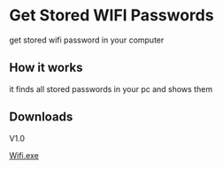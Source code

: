 # Get Stored WIFI Passwords
get stored wifi password in your computer

## How it works
it finds all stored passwords in your pc and shows them

## Downloads
<p>V1.0</p>
<a href="/Sadman-Sakib2234/MyImages/blob/main/wifi.exe?raw=true">Wifi.exe</a>
